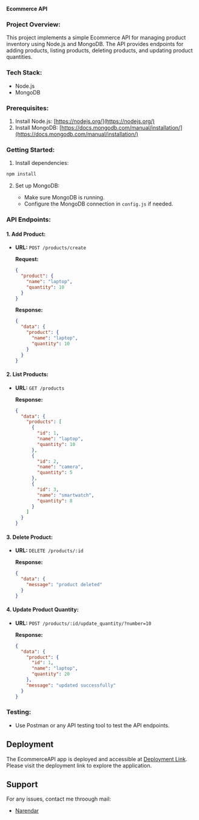 **Ecommerce API**

### Project Overview:

This project implements a simple Ecommerce API for managing product inventory using Node.js and MongoDB. The API provides endpoints for adding products, listing products, deleting products, and updating product quantities.

### Tech Stack:

- Node.js
- MongoDB

### Prerequisites:

1. Install Node.js: [https://nodejs.org/](https://nodejs.org/)
2. Install MongoDB: [https://docs.mongodb.com/manual/installation/](https://docs.mongodb.com/manual/installation/)

### Getting Started:


1. Install dependencies:

```bash
npm install
```

2. Set up MongoDB:

   - Make sure MongoDB is running.
   - Configure the MongoDB connection in `config.js` if needed.

### API Endpoints:

#### 1. Add Product:

- **URL:** `POST /products/create`
  
  **Request:**

  ```json
  {
    "product": {
      "name": "laptop",
      "quantity": 10
    }
  }
  ```

  **Response:**

  ```json
  {
    "data": {
      "product": {
        "name": "laptop",
        "quantity": 10
      }
    }
  }
  ```

#### 2. List Products:

- **URL:** `GET /products`

  **Response:**

  ```json
  {
    "data": {
      "products": [
        {
          "id": 1,
          "name": "laptop",
          "quantity": 10
        },
        {
          "id": 2,
          "name": "camera",
          "quantity": 5
        },
        {
          "id": 3,
          "name": "smartwatch",
          "quantity": 8
        }
      ]
    }
  }
  ```

#### 3. Delete Product:

- **URL:** `DELETE /products/:id`

  **Response:**

  ```json
  {
    "data": {
      "message": "product deleted"
    }
  }
  ```

#### 4. Update Product Quantity:

- **URL:** `POST /products/:id/update_quantity/?number=10`

  **Response:**

  ```json
  {
    "data": {
      "product": {
        "id": 1,
        "name": "laptop",
        "quantity": 20
      },
      "message": "updated successfully"
    }
  }
  ```

### Testing:

- Use Postman or any API testing tool to test the API endpoints.

## Deployment

The EcommerceAPI app is deployed and accessible at [Deployment Link](https://ecommerce-api-tzup.onrender.com). Please visit the deployment link to explore the application.

## Support

For any issues, contact me throough mail:

- [Narendar](mailto:narendarreddypaindla@gmail.com)